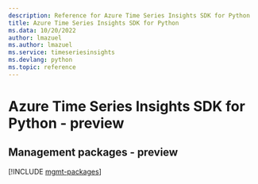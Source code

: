 ```yaml
---
description: Reference for Azure Time Series Insights SDK for Python
title: Azure Time Series Insights SDK for Python
ms.data: 10/20/2022
author: lmazuel
ms.author: lmazuel
ms.service: timeseriesinsights
ms.devlang: python
ms.topic: reference
---
```

# Azure Time Series Insights SDK for Python - preview

## Management packages - preview
[!INCLUDE [mgmt-packages](time-series-insights-mgmt-index.md)]
